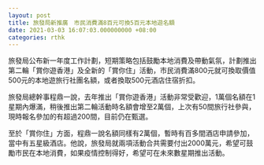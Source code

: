 ```yaml
---
layout: post
title: 旅發局新推廣　市民消費滿8百元可換5百元本地遊名額
date: 2021-03-03 16:07:03.000000000 +08:00
categories: rthk
---
```


旅發局公布新一年度工作計劃，短期策略包括鼓勵本地消費及帶動氣氛，計劃推出第二輪「賞你遊香港」及全新的「賞你住」活動，市民消費滿800元就可換取價值500元的本地遊旅行社團名額，或者換取500元酒店住宿折扣。

旅發局總幹事程鼎一說，去年推出「賞你遊香港」活動非常受歡迎，1萬個名額在1星期內爆滿，稍後推出第二輪活動時名額會增至2萬個，上次有50間旅行社參與，現時報名參加的有超過200間，目前仍在甄選。

至於「賞你住」方面，程鼎一說名額同樣有2萬個，暫時有百多間酒店申請參加，當中有五星級酒店。他說，旅發局就兩項活動合共需要付出2000萬元，希望可鼓勵市民在本地消費，如果疫情控制得好，希望可在未來數星期推出活動。
